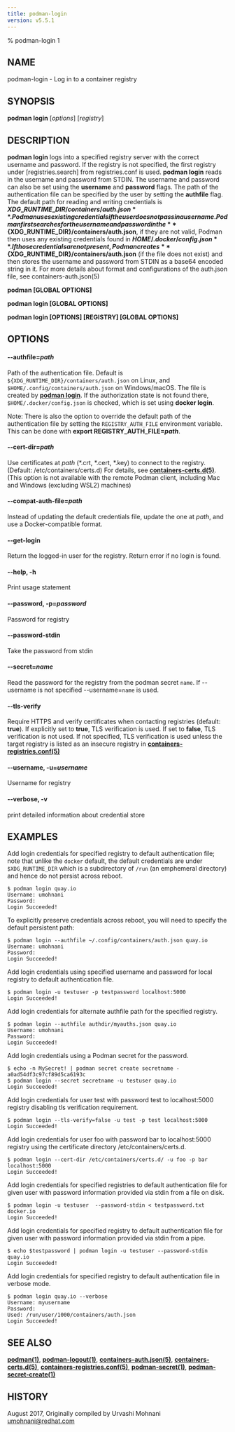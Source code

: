 ```yaml
---
title: podman-login
version: v5.5.1
---
```


% podman-login 1

## NAME
podman\-login - Log in to a container registry

## SYNOPSIS
**podman login** [*options*] [*registry*]

## DESCRIPTION
**podman login** logs into a specified registry server with the correct username
and password. If the registry is not specified, the first registry under [registries.search]
from registries.conf is used. **podman login** reads in the username and password from STDIN.
The username and password can also be set using the **username** and **password** flags.
The path of the authentication file can be specified by the user by setting the **authfile**
flag. The default path for reading and writing credentials is **${XDG\_RUNTIME\_DIR}/containers/auth.json**.
Podman uses existing credentials if the user does not pass in a username.
Podman first searches for the username and password in the **${XDG\_RUNTIME\_DIR}/containers/auth.json**, if they are not valid,
Podman then uses any existing credentials found in **$HOME/.docker/config.json**.
If those credentials are not present, Podman creates **${XDG\_RUNTIME\_DIR}/containers/auth.json** (if the file does not exist) and
then stores the username and password from STDIN as a base64 encoded string in it.
For more details about format and configurations of the auth.json file, see containers-auth.json(5)

**podman [GLOBAL OPTIONS]**

**podman login [GLOBAL OPTIONS]**

**podman login [OPTIONS] [REGISTRY] [GLOBAL OPTIONS]**

## OPTIONS


[//]: # (BEGIN included file options/authfile.md)
#### **--authfile**=*path*

Path of the authentication file. Default is `${XDG_RUNTIME_DIR}/containers/auth.json` on Linux, and `$HOME/.config/containers/auth.json` on Windows/macOS.
The file is created by **[podman login](podman-login.1.md)**. If the authorization state is not found there, `$HOME/.docker/config.json` is checked, which is set using **docker login**.

Note: There is also the option to override the default path of the authentication file by setting the `REGISTRY_AUTH_FILE` environment variable. This can be done with **export REGISTRY_AUTH_FILE=_path_**.

[//]: # (END   included file options/authfile.md)


[//]: # (BEGIN included file options/cert-dir.md)
#### **--cert-dir**=*path*

Use certificates at *path* (\*.crt, \*.cert, \*.key) to connect to the registry. (Default: /etc/containers/certs.d)
For details, see **[containers-certs.d(5)](https://github.com/containers/image/blob/main/docs/containers-certs.d.5.md)**.
(This option is not available with the remote Podman client, including Mac and Windows (excluding WSL2) machines)

[//]: # (END   included file options/cert-dir.md)


[//]: # (BEGIN included file options/compat-auth-file.md)
#### **--compat-auth-file**=*path*

Instead of updating the default credentials file, update the one at *path*, and use a Docker-compatible format.

[//]: # (END   included file options/compat-auth-file.md)

#### **--get-login**

Return the logged-in user for the registry.  Return error if no login is found.

#### **--help**, **-h**

Print usage statement

#### **--password**, **-p**=*password*

Password for registry

#### **--password-stdin**

Take the password from stdin

#### **--secret**=*name*

Read the password for the registry from the podman secret `name`.
If --username is not specified --username=`name` is used.


[//]: # (BEGIN included file options/tls-verify.md)
#### **--tls-verify**

Require HTTPS and verify certificates when contacting registries (default: **true**).
If explicitly set to **true**, TLS verification is used.
If set to **false**, TLS verification is not used.
If not specified, TLS verification is used unless the target registry
is listed as an insecure registry in **[containers-registries.conf(5)](https://github.com/containers/image/blob/main/docs/containers-registries.conf.5.md)**

[//]: # (END   included file options/tls-verify.md)

#### **--username**, **-u**=*username*

Username for registry

#### **--verbose**, **-v**

print detailed information about credential store

## EXAMPLES

Add login credentials for specified registry to default authentication file;
note that unlike the `docker` default, the default credentials are under `$XDG_RUNTIME_DIR`
which is a subdirectory of `/run` (an emphemeral directory) and hence do not persist across reboot.

```
$ podman login quay.io
Username: umohnani
Password:
Login Succeeded!
```

To explicitly preserve credentials across reboot, you will need to specify
the default persistent path:

```
$ podman login --authfile ~/.config/containers/auth.json quay.io
Username: umohnani
Password:
Login Succeeded!
```

Add login credentials using specified username and password for local registry to default authentication file.
```
$ podman login -u testuser -p testpassword localhost:5000
Login Succeeded!
```

Add login credentials for alternate authfile path for the specified registry.
```
$ podman login --authfile authdir/myauths.json quay.io
Username: umohnani
Password:
Login Succeeded!
```

Add login credentials using a Podman secret for the password.
```
$ echo -n MySecret! | podman secret create secretname -
a0ad54df3c97cf89d5ca6193c
$ podman login --secret secretname -u testuser quay.io
Login Succeeded!
```

Add login credentials for user test with password test to localhost:5000 registry disabling tls verification requirement.
```
$ podman login --tls-verify=false -u test -p test localhost:5000
Login Succeeded!
```

Add login credentials for user foo with password bar to localhost:5000 registry using the certificate directory /etc/containers/certs.d.
```
$ podman login --cert-dir /etc/containers/certs.d/ -u foo -p bar localhost:5000
Login Succeeded!
```

Add login credentials for specified registries to default authentication file for given user with password information provided via stdin from a file on disk.
```
$ podman login -u testuser  --password-stdin < testpassword.txt docker.io
Login Succeeded!
```

Add login credentials for specified registry to default authentication file for given user with password information provided via stdin from a pipe.
```
$ echo $testpassword | podman login -u testuser --password-stdin quay.io
Login Succeeded!
```

Add login credentials for specified registry to default authentication file in verbose mode.
```
$ podman login quay.io --verbose
Username: myusername
Password:
Used: /run/user/1000/containers/auth.json
Login Succeeded!
```

## SEE ALSO
**[podman(1)](podman.1.md)**, **[podman-logout(1)](podman-logout.1.md)**, **[containers-auth.json(5)](https://github.com/containers/image/blob/main/docs/containers-auth.json.5.md)**, **[containers-certs.d(5)](https://github.com/containers/image/blob/main/docs/containers-certs.d.5.md)**, **[containers-registries.conf(5)](https://github.com/containers/image/blob/main/docs/containers-registries.conf.5.md)**, **[podman-secret(1)](podman-secret.1.md)**, **[podman-secret-create(1)](podman-secret-create.1.md)**

## HISTORY
August 2017, Originally compiled by Urvashi Mohnani <umohnani@redhat.com>
